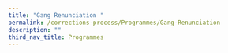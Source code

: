 ```yaml
---
title: "Gang Renunciation "
permalink: /corrections-process/Programmes/Gang-Renunciation
description: ""
third_nav_title: Programmes
---
```

